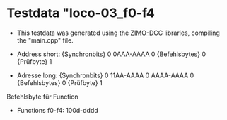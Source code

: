 # Testdata "loco-03_f0-f4

- This testdata was generated using the [ZIMO-DCC](https://github.com/ZIMO-Elektronik/DCC) libraries, compiling the "main.cpp" file.

- Address short: {Synchronbits} 0 0AAA-AAAA 0 {Befehlsbytes} 0 {Prüfbyte} 1

- Adresse long: {Synchronbits} 0 11AA-AAAA 0 AAAA-AAAA 0 {Befehlsbytes} 0 {Prüfbyte} 1

Befehlsbyte für Function
- Functions f0-f4: 100d-dddd
